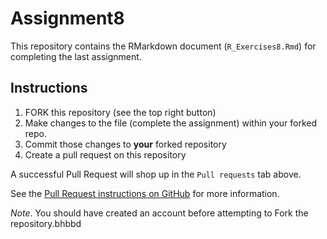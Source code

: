 # Assignment8

This repository contains the RMarkdown document (`R_Exercises8.Rmd`) for completing
the last assignment. 

## Instructions

1. FORK this repository (see the top right button)
2. Make changes to the file (complete the assignment) within your forked repo.
3. Commit those changes to **your** forked repository
4. Create a pull request on this repository

A successful Pull Request will shop up in the `Pull requests` tab above.

See the [Pull Request instructions on GitHub](https://help.github.com/en/github/collaborating-with-issues-and-pull-requests/creating-a-pull-request-from-a-fork)
for more information. 

_Note_. You should have created an account before attempting to Fork the repository.bhbbd
